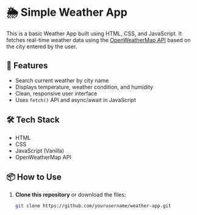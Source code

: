 # 🌦️ Simple Weather App

This is a basic Weather App built using HTML, CSS, and JavaScript. It fetches real-time weather data using the [OpenWeatherMap API](https://openweathermap.org/api) based on the city entered by the user.

## 🚀 Features

- Search current weather by city name
- Displays temperature, weather condition, and humidity
- Clean, responsive user interface
- Uses `fetch()` API and async/await in JavaScript

## 🛠️ Tech Stack

- HTML
- CSS
- JavaScript (Vanilla)
- OpenWeatherMap API

## 📦 How to Use

1. **Clone this repository** or download the files:
   ```bash
   git clone https://github.com/yourusername/weather-app.git
